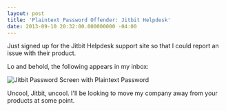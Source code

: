 ```yaml
---
layout: post
title: 'Plaintext Password Offender: Jitbit Helpdesk'
date: 2013-09-10 20:32:00.000000000 -04:00
---
```

Just signed up for the Jitbit Helpdesk support site so that I could report an issue with their product.

Lo and behold, the following appears in my inbox:

![Jitbit Password Screen with Plaintext Password](http://skwordpresstoghost.azurewebsites.net/wp-content/uploads/2013/09/jitbit.png)

Uncool, Jitbit, uncool. I'll be looking to move my company away from your products at some point.
